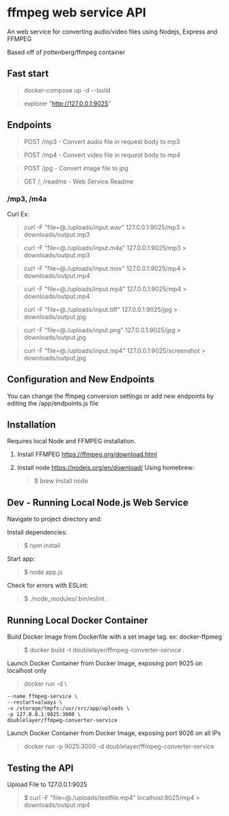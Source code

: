 # ffmpeg web service API

An web service for converting audio/video files using Nodejs, Express and FFMPEG

Based off of jrottenberg/ffmpeg container

## Fast start

> docker-compose up -d --build

> explorer "http://127.0.0.1:9025"

## Endpoints

> POST /mp3 - Convert audio file in request body to mp3

> POST /mp4 - Convert video file in request body to mp4

> POST /jpg - Convert image file to jpg

> GET /, /readme - Web Service Readme

### /mp3, /m4a

Curl Ex:

> curl -F "file=@./uploads/input.wav" 127.0.0.1:9025/mp3 > downloads/output.mp3

> curl -F "file=@./uploads/input.m4a" 127.0.0.1:9025/mp3 > downloads/output.mp3

> curl -F "file=@./uploads/input.mov" 127.0.0.1:9025/mp4 > downloads/output.mp4

> curl -F "file=@./uploads/input.mp4" 127.0.0.1:9025/mp4 > downloads/output.mp4

> curl -F "file=@./uploads/input.tiff" 127.0.0.1:9025/jpg > downloads/output.jpg

> curl -F "file=@./uploads/input.png" 127.0.0.1:9025/jpg > downloads/output.jpg

> curl -F "file=@./uploads/input.mp4" 127.0.0.1:9025/screenshot > downloads/output.jpg

## Configuration and New Endpoints

You can change the ffmpeg conversion settings or add new endpoints by editing
the /app/endpoints.js file

## Installation

Requires local Node and FFMPEG installation.

1. Install FFMPEG https://ffmpeg.org/download.html

2. Install node https://nodejs.org/en/download/
   Using homebrew:
   > \$ brew install node

## Dev - Running Local Node.js Web Service

Navigate to project directory and:

Install dependencies:

> \$ npm install

Start app:

> \$ node app.js

Check for errors with ESLint:

> \$ ./node_modules/.bin/eslint .

## Running Local Docker Container

Build Docker Image from Dockerfile with a set image tag. ex: docker-ffpmeg

> \$ docker build -t doublelayer/ffmpeg-converter-service .

Launch Docker Container from Docker Image, exposing port 9025 on localhost only

> docker run -d \

    --name ffmpeg-service \
    --restart=always \
    -v /storage/tmpfs:/usr/src/app/uploads \
    -p 127.0.0.1:9025:3000 \
    doublelayer/ffmpeg-converter-service

Launch Docker Container from Docker Image, exposing port 9026 on all IPs

> docker run -p 9025:3000 -d doublelayer/ffmpeg-converter-service

## Testing the API

Upload File to 127.0.0.1:9025

> \$ curl -F "file=@./uploads/testfile.mp4" localhost:9025/mp4 > downloads/output.mp4
